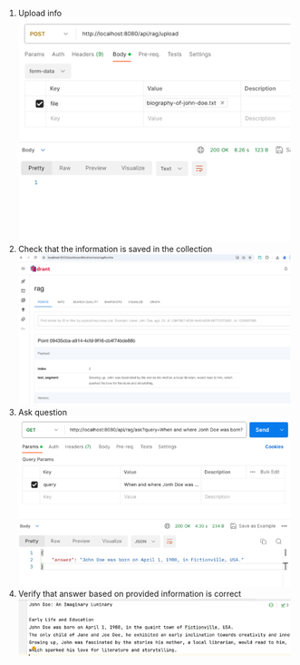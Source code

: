 1. Upload info 
![upload.png](upload.png)
2. Check that the information is saved in the collection
![rag_collection.png](rag_collection.png)
3. Ask question
![ask.png](ask.png)
4. Verify that answer based on provided information is correct
![img.png](img.png)